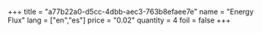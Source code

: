 +++
title = "a77b22a0-d5cc-4dbb-aec3-763b8efaee7e"
name = "Energy Flux"
lang = ["en","es"]
price = "0.02"
quantity = 4
foil = false
+++
